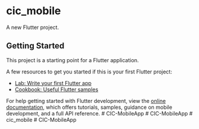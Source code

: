 # cic_mobile

A new Flutter project.

## Getting Started

This project is a starting point for a Flutter application.

A few resources to get you started if this is your first Flutter project:

- [Lab: Write your first Flutter app](https://docs.flutter.dev/get-started/codelab)
- [Cookbook: Useful Flutter samples](https://docs.flutter.dev/cookbook)

For help getting started with Flutter development, view the
[online documentation](https://docs.flutter.dev/), which offers tutorials,
samples, guidance on mobile development, and a full API reference.
#   C I C - M o b i l e A p p  
 #   C I C - M o b i l e A p p  
 #   c i c _ m o b i l e  
 #   C I C - M o b i l e A p p  
 